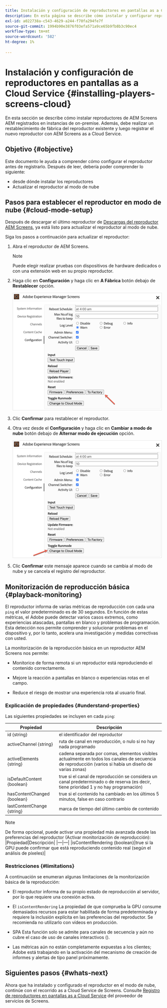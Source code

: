 ```yaml
---
title: Instalación y configuración de reproductores en pantallas as a Cloud Service
description: En esta página se describe cómo instalar y configurar reproductores en Screens as a Cloud Service.
exl-id: a022738a-c543-4629-a244-f70fa294fe7f
source-git-commit: 1994b90e3876f03efa571a9ce65b9fb8b3c90ec4
workflow-type: tm+mt
source-wordcount: '582'
ht-degree: 1%

---
```


# Instalación y configuración de reproductores en pantallas as a Cloud Service {#installing-players-screens-cloud}

En esta sección se describe cómo instalar reproductores de AEM Screens AEM registrados en instancias de on-premise. Además, debe realizar un restablecimiento de fábrica del reproductor existente y luego registrar el nuevo reproductor con AEM Screens as a Cloud Service.

## Objetivo {#objective}

Este documento le ayuda a comprender cómo configurar el reproductor antes de registrarlo. Después de leer, debería poder comprender lo siguiente:

* desde dónde instalar los reproductores
* Actualizar el reproductor al modo de nube

## Pasos para establecer el reproductor en modo de nube {#cloud-mode-setup}

Después de descargar el último reproductor de [Descargas del reproductor AEM Screens](https://download.macromedia.com/screens/), ya está listo para actualizar el reproductor al modo de nube.

Siga los pasos a continuación para actualizar el reproductor:

1. Abra el reproductor de AEM Screens.

   >[!NOTE]
   >Puede elegir realizar pruebas con dispositivos de hardware dedicados o con una extensión web en su propio reproductor.

1. Haga clic en **Configuración** y haga clic en **A Fábrica** botón debajo de **Restablecer** opción.

   ![imagen](/help/screens-cloud/assets/player/installplayer-2.png)

1. Clic **Confirmar** para restablecer el reproductor.

1. Otra vez desde el **Configuración** y haga clic en **Cambiar a modo de nube** botón debajo de **Alternar modo de ejecución** opción.

   ![imagen](/help/screens-cloud/assets/player/installplayer-1.png)

1. Clic **Confirmar** este mensaje aparece cuando se cambia al modo de nube y se cancela el registro del reproductor.

## Monitorización de reproducción básica {#playback-monitoring}

El reproductor informa de varias métricas de reproducción con cada una `ping` el valor predeterminado es de 30 segundos. En función de estas métricas, el Adobe puede detectar varios casos extremos, como experiencias atascadas, pantallas en blanco y problemas de programación. Esta detección nos permite comprender y solucionar problemas en el dispositivo y, por lo tanto, acelera una investigación y medidas correctivas con usted.

La monitorización de la reproducción básica en un reproductor AEM Screens nos permite:

* Monitorice de forma remota si un reproductor está reproduciendo el contenido correctamente.

* Mejore la reacción a pantallas en blanco o experiencias rotas en el campo.

* Reduce el riesgo de mostrar una experiencia rota al usuario final.

### Explicación de propiedades {#understand-properties}

Las siguientes propiedades se incluyen en cada `ping`:

| Propiedad | Descripción |
|---|---|
| id {string} | el identificador del reproductor |
| activeChannel {string} | ruta de canal en reproducción, o nulo si no hay nada programado |
| activeElements {string} | cadena separada por comas, elementos visibles actualmente en todos los canales de secuencia de reproducción (varios si había un diseño de varias zonas) |
| isDefaultContent {boolean} | true si el canal de reproducción se considera un canal predeterminado o de reserva (es decir, tiene prioridad 1 y no hay programación) |
| hasContentChanged {boolean} | true si el contenido ha cambiado en los últimos 5 minutos, false en caso contrario |
| lastContentChange {string} | marca de tiempo del último cambio de contenido |

>[!NOTE]
>De forma opcional, puede activar una propiedad más avanzada desde las preferencias del reproductor (Activar monitorización de reproducción):
>|Propiedad|Descripción|
>|—|—|
>|isContentRendering {boolean}|true si la GPU puede confirmar que está reproduciendo contenido real (según el análisis de píxeles)|

### Restricciones {#limitations}

A continuación se enumeran algunas limitaciones de la monitorización básica de la reproducción:

* El reproductor informa de su propio estado de reproducción al servidor, por lo que requiere una conexión activa.

* El `isContentRendering` La propiedad de que comprueba la GPU consume demasiados recursos para estar habilitada de forma predeterminada y requiere la inclusión explícita en las preferencias del reproductor. Se recomienda no utilizarlo con vídeos en producción.

* SPA Esta función solo se admite para canales de secuencia y aún no cubre el caso de uso de canales interactivos ().

* Las métricas aún no están completamente expuestas a los clientes; Adobe está trabajando en la activación del mecanismo de creación de informes y alertas de tipo panel próximamente.

## Siguientes pasos {#whats-next}

Ahora que ha instalado y configurado el reproductor en el modo de nube, continúe con el recorrido as a Cloud Service de Screens. Consulte [Registro de reproductores en pantallas as a Cloud Service](/help/screens-cloud/managing-players-registration/registering-players-screens-cloud.md) del proveedor de servicios de Screens.
